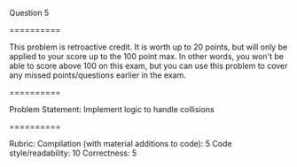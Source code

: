 Question 5

==========

This problem is retroactive credit. It is worth up to 20 points, but will only be applied to your score up to the 100
point max. In other words, you won't be able to score above 100 on this exam, but you can use this problem to cover any
missed points/questions earlier in the exam.

==========

Problem Statement: Implement logic to handle collisions

==========


Rubric:
Compilation (with material additions to code): 5
Code style/readability: 10
Correctness: 5
